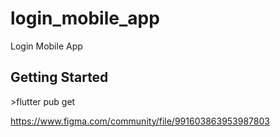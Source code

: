 # login_mobile_app

Login Mobile App

## Getting Started

&#62;flutter pub get 

https://www.figma.com/community/file/991603863953987803